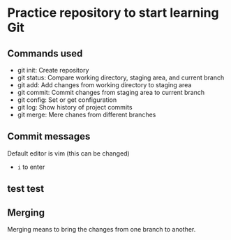 # Practice repository to start learning Git


## Commands used

- git init: Create repository
- git status: Compare working directory, staging area, and current branch
- git add: Add changes from working directory to staging area
- git commit: Commit changes from staging area to current branch
- git config: Set or get configuration
- git log: Show history of project commits
- git merge: Mere chanes from different branches

## Commit messages

Default editor is vim (this can be changed)
 - `i` to enter

 ## test test

## Merging

Merging means to bring the changes from one branch to another.
